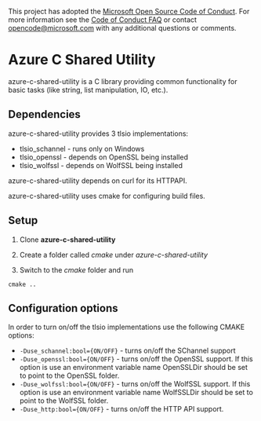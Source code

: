 This project has adopted the [Microsoft Open Source Code of Conduct](https://opensource.microsoft.com/codeofconduct/). For more information see the [Code of Conduct FAQ](https://opensource.microsoft.com/codeofconduct/faq/) or contact [opencode@microsoft.com](mailto:opencode@microsoft.com) with any additional questions or comments.

# Azure C Shared Utility

azure-c-shared-utility is a C library providing common functionality for basic tasks (like string, list manipulation, IO, etc.).

## Dependencies

azure-c-shared-utility provides 3 tlsio implementations:
- tlsio_schannel - runs only on Windows
- tlsio_openssl - depends on OpenSSL being installed
- tlsio_wolfssl - depends on WolfSSL being installed 

azure-c-shared-utility depends on curl for its HTTPAPI.

azure-c-shared-utility uses cmake for configuring build files.

## Setup

1. Clone **azure-c-shared-utility**

2. Create a folder called *cmake* under *azure-c-shared-utility*

3. Switch to the *cmake* folder and run
```
cmake ..
```

## Configuration options

In order to turn on/off the tlsio implementations use the following CMAKE options:

* `-Duse_schannel:bool={ON/OFF}` - turns on/off the SChannel support
* `-Duse_openssl:bool={ON/OFF}` - turns on/off the OpenSSL support. If this option is use an environment variable name OpenSSLDir should be set to point to the OpenSSL folder.
* `-Duse_wolfssl:bool={ON/OFF}` - turns on/off the WolfSSL support. If this option is use an environment variable name WolfSSLDir should be set to point to the WolfSSL folder.
* `-Duse_http:bool={ON/OFF}` - turns on/off the HTTP API support. 

